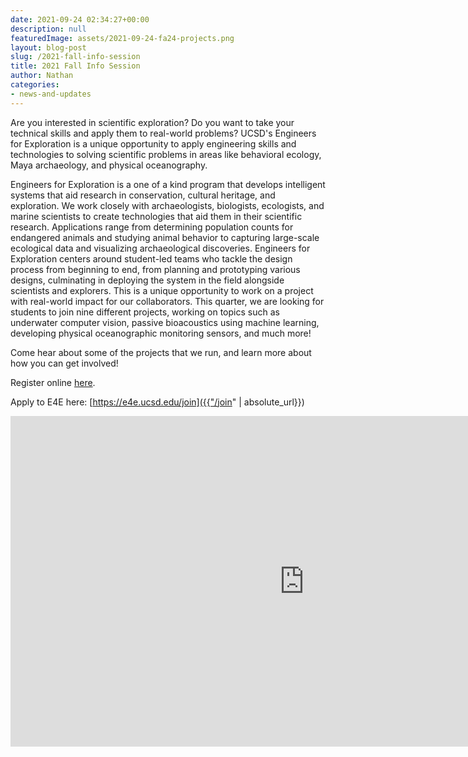 ```yaml
---
date: 2021-09-24 02:34:27+00:00
description: null
featuredImage: assets/2021-09-24-fa24-projects.png
layout: blog-post
slug: /2021-fall-info-session
title: 2021 Fall Info Session
author: Nathan
categories:
- news-and-updates
---
```


Are you interested in scientific exploration? Do you want to take your technical skills and apply them to real-world problems? UCSD's Engineers for Exploration is a unique opportunity to apply engineering skills and technologies to solving scientific problems in areas like behavioral ecology, Maya archaeology, and physical oceanography.

Engineers for Exploration is a one of a kind program that develops intelligent systems that aid research in conservation, cultural heritage, and exploration. We work closely with archaeologists, biologists, ecologists, and marine scientists to create technologies that aid them in their scientific research. Applications range from determining population counts for endangered animals and studying animal behavior to capturing large-scale ecological data and visualizing archaeological discoveries. Engineers for Exploration centers around student-led teams who tackle the design process from beginning to end, from planning and prototyping various designs, culminating in deploying the system in the field alongside scientists and explorers. This is a unique opportunity to work on a project with real-world impact for our collaborators. This quarter, we are looking for students to join nine different projects, working on topics such as underwater computer vision, passive bioacoustics using machine learning, developing physical oceanographic monitoring sensors, and much more!

Come hear about some of the projects that we run, and learn more about how you can get involved!

Register online [here](https://ucsd.zoom.us/meeting/register/tJUrcu-urjspE913ba76HSgwpkFrkU4NYCt7?fbclid=IwAR2Qvzd-A61xc6eZquA0u95VEghX94DeCyB7naS9nNo1xmmgVSDRLVGo9Dk).

Apply to E4E here: [https://e4e.ucsd.edu/join]({{"/join" | absolute_url}})

<iframe width="940" height="529" src="https://www.youtube.com/embed/8K8p2EtoKHY" title="YouTube video player" frameborder="0" allow="accelerometer; autoplay; clipboard-write; encrypted-media; gyroscope; picture-in-picture" allowfullscreen=""></iframe>

